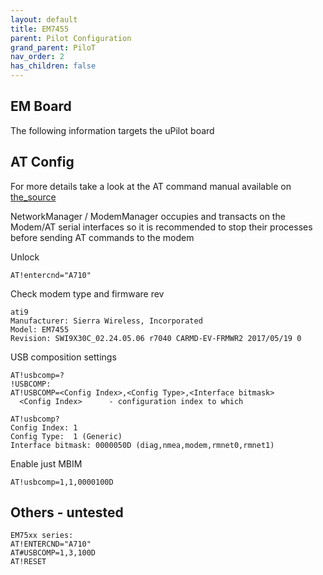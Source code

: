 ```yaml
---
layout: default
title: EM7455
parent: Pilot Configuration
grand_parent: PiloT
nav_order: 2
has_children: false
---
```


## EM Board 

The following information targets the uPilot board 

## AT Config

For more details take a look at the AT command manual available on [the_source](https://source.sierrawireless.com)  

NetworkManager / ModemManager occupies and transacts on the Modem/AT serial interfaces so it is recommended to
stop their processes before sending AT commands to the modem  

Unlock  
```
AT!entercnd="A710"
```

Check modem type and firmware rev
```
ati9                                                                            
Manufacturer: Sierra Wireless, Incorporated                                     
Model: EM7455                                                                   
Revision: SWI9X30C_02.24.05.06 r7040 CARMD-EV-FRMWR2 2017/05/19 0
```

USB composition settings

```
AT!usbcomp=?
!USBCOMP:                                                                       
AT!USBCOMP=<Config Index>,<Config Type>,<Interface bitmask>                     
  <Config Index>      - configuration index to which

AT!usbcomp?                                                                     
Config Index: 1                                                                 
Config Type:  1 (Generic)                                                       
Interface bitmask: 0000050D (diag,nmea,modem,rmnet0,rmnet1)
```

Enable just MBIM 

```
AT!usbcomp=1,1,0000100D
```


## Others - untested


```
EM75xx series:
AT!ENTERCND="A710"
AT#USBCOMP=1,3,100D
AT!RESET
```
